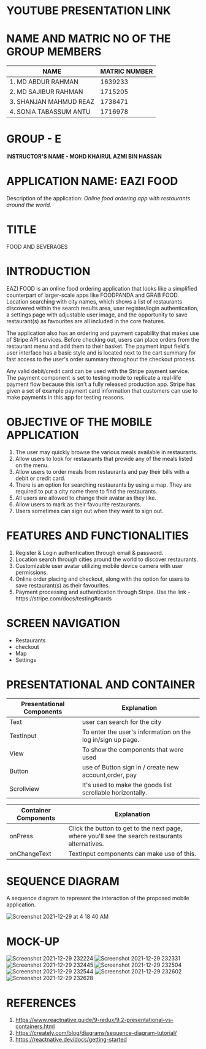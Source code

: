 # YOUTUBE PRESENTATION LINK

# NAME AND MATRIC NO OF THE GROUP MEMBERS

|NAME|MATRIC NUMBER|
| ----------- | ----------- |
| 1. MD ABDUR RAHMAN    | 1639233    |
| 2. MD SAJIBUR RAHMAN     | 1715205     |
| 3. SHANJAN MAHMUD REAZ  | 1738471   |
| 4. SONIA TABASSUM ANTU    | 1716978     |

# GROUP - E
<H4> INSTRUCTOR'S NAME - MOHD KHAIRUL AZMI BIN HASSAN </4>

# APPLICATION NAME: EAZI FOOD
<p>Description of the application: <em> Online food ordering app with restaurants around the world.</em> </p>

<h1>TITLE</h1>
<p>FOOD AND BEVERAGES</p>

# INTRODUCTION
<p>EAZI FOOD is an online food ordering application that looks like a simplified counterpart of larger-scale apps like FOODPANDA and GRAB FOOD. Location searching with city names, which shows a list of restaurants discovered within the search results area, user register/login authentication, a settings page with adjustable user image, and the opportunity to save restaurant(s) as favourites are all included in the core features.

The application also has an ordering and payment capability that makes use of Stripe API services. Before checking out, users can place orders from the restaurant menu and add them to their basket. The payment input field's user interface has a basic style and is located next to the cart summary for fast access to the user's order summary throughout the checkout process.

Any valid debit/credit card can be used with the Stripe payment service. The payment component is set to testing mode to replicate a real-life payment flow because this isn't a fully released production app. Stripe has given a set of example payment card information that customers can use to make payments in this app for testing reasons.</p>
# OBJECTIVE OF THE MOBILE APPLICATION
<ol>
  <li>The user may quickly browse the various meals available in restaurants.</li>
  <li>Allow users to look for restaurants that provide any of the meals listed on the menu.</li>
  <li>Allow users to order meals from restaurants and pay their bills with a debit or credit card.</li>
  <li>There is an option for searching restaurants by using a map. They are required to put a city name there to find the restaurants.</li>
   <li>All users are allowed to change their avatar as they like.</li>
  <li>Allow users to mark as their favourite restaurants.</li>
   <li>Users sometimes can sign out when they want to sign out.</li>
</ol>

# FEATURES AND FUNCTIONALITIES
<ol>
  <li>Register & Login authentication through email & password.</li>
  <li>Location search through cities around the world to discover restaurants.</li>
  <li>Customizable user avatar utilizing mobile device camera with user permissions.</li>
  <li>Online order placing and checkout, along with the option for users to save restaurant(s) as their favourites.</li>
  <li>Payment processing and authentication through Stripe. Use the link - https://stripe.com/docs/testing#cards</li>
</ol>

# SCREEN NAVIGATION

<ul>
  <li>Restaurants</li>
  <li>checkout</li>
  <li>Map</li>
  <li>Settings</li>
</ul>

# PRESENTATIONAL AND CONTAINER

| Presentational Components     | Explanation |
| ----------- | ----------- |
| Text     |   user can search for the city |
| TextInput   | To enter the user's information on the log in/sign up page.         |
| View      | To show the components that were used |
| Button | use of Button sign in / create new account,order, pay |
| Scrollview      | It's used to make the goods list scrollable horizontally.       |

| Container Components      | Explanation |
| ----------- | ----------- |
| onPress      | Click the button to get to the next page, where you'll see the search restaurants alternatives.     |
| onChangeText	   | TextInput components can make use of this.       |



# SEQUENCE DIAGRAM
<p>A sequence diagram to represent the interaction of the proposed mobile application.</p>

![Screenshot 2021-12-29 at 4 18 40 AM](https://user-images.githubusercontent.com/69203953/147670994-a85ca2e1-5717-4a3d-802e-efed2750af3f.png)

# MOCK-UP
![Screenshot 2021-12-29 232224](https://user-images.githubusercontent.com/69203953/147677712-eced268e-61f0-42bb-9c4b-025bd82b5e00.png)
![Screenshot 2021-12-29 232331](https://user-images.githubusercontent.com/69203953/147677732-35779472-f618-4510-a56d-f12cc054fd26.png)
![Screenshot 2021-12-29 232445](https://user-images.githubusercontent.com/69203953/147677734-b324515a-1264-467b-bbe7-6ffd2b3eb67f.png)
![Screenshot 2021-12-29 232504](https://user-images.githubusercontent.com/69203953/147677737-c9ec0847-8c10-44e9-b6d0-3c4cd795a910.png)
![Screenshot 2021-12-29 232544](https://user-images.githubusercontent.com/69203953/147677741-849f4697-4886-4e20-989e-0bdb961b6a2f.png)
![Screenshot 2021-12-29 232602](https://user-images.githubusercontent.com/69203953/147677744-dd5e66e7-62df-49ae-90fc-304ef7638e6a.png)
![Screenshot 2021-12-29 232628](https://user-images.githubusercontent.com/69203953/147677746-896e5a6b-202d-408f-9c17-91e4df711837.png)


# REFERENCES
1. https://www.reactnative.guide/9-redux/9.2-presentational-vs-containers.html
2. https://creately.com/blog/diagrams/sequence-diagram-tutorial/
3. https://reactnative.dev/docs/getting-started






